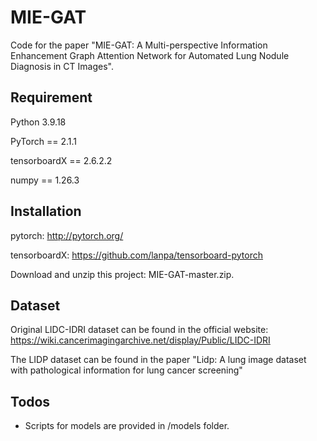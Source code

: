 # MIE-GAT
Code for the paper "MIE-GAT: A Multi-perspective Information Enhancement Graph Attention Network for Automated Lung Nodule Diagnosis in CT Images".
## Requirement
Python 3.9.18

PyTorch == 2.1.1

tensorboardX == 2.6.2.2

numpy == 1.26.3
## Installation
pytorch: http://pytorch.org/

tensorboardX: https://github.com/lanpa/tensorboard-pytorch

Download and unzip this project: MIE-GAT-master.zip.
## Dataset
Original LIDC-IDRI dataset can be found in the official website: https://wiki.cancerimagingarchive.net/display/Public/LIDC-IDRI

The LIDP dataset can be found in the paper "Lidp: A lung image dataset with pathological information for
lung cancer screening"
## Todos
* Scripts for models are provided in /models folder.
